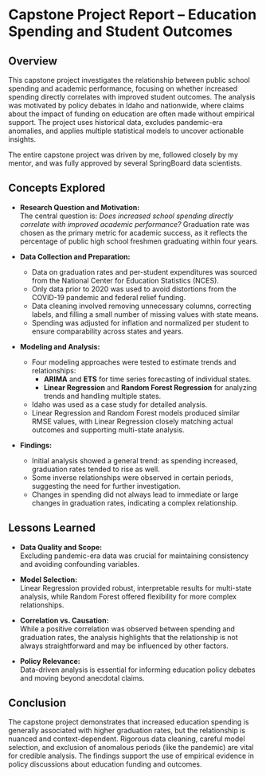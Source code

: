 # Capstone Project Report – Education Spending and Student Outcomes

## Overview

This capstone project investigates the relationship between public school spending and academic performance, focusing on whether increased spending directly correlates with improved student outcomes. The analysis was motivated by policy debates in Idaho and nationwide, where claims about the impact of funding on education are often made without empirical support. The project uses historical data, excludes pandemic-era anomalies, and applies multiple statistical models to uncover actionable insights.

The entire capstone project was driven by me, followed closely by my mentor, and was fully approved by several SpringBoard data scientists.

## Concepts Explored

- **Research Question and Motivation:**  
  The central question is: *Does increased school spending directly correlate with improved academic performance?* Graduation rate was chosen as the primary metric for academic success, as it reflects the percentage of public high school freshmen graduating within four years.

- **Data Collection and Preparation:**  
  - Data on graduation rates and per-student expenditures was sourced from the National Center for Education Statistics (NCES).
  - Only data prior to 2020 was used to avoid distortions from the COVID-19 pandemic and federal relief funding.
  - Data cleaning involved removing unnecessary columns, correcting labels, and filling a small number of missing values with state means.
  - Spending was adjusted for inflation and normalized per student to ensure comparability across states and years.

- **Modeling and Analysis:**  
  - Four modeling approaches were tested to estimate trends and relationships:
    - **ARIMA** and **ETS** for time series forecasting of individual states.
    - **Linear Regression** and **Random Forest Regression** for analyzing trends and handling multiple states.
  - Idaho was used as a case study for detailed analysis.
  - Linear Regression and Random Forest models produced similar RMSE values, with Linear Regression closely matching actual outcomes and supporting multi-state analysis.

- **Findings:**  
  - Initial analysis showed a general trend: as spending increased, graduation rates tended to rise as well.
  - Some inverse relationships were observed in certain periods, suggesting the need for further investigation.
  - Changes in spending did not always lead to immediate or large changes in graduation rates, indicating a complex relationship.

## Lessons Learned

- **Data Quality and Scope:**  
  Excluding pandemic-era data was crucial for maintaining consistency and avoiding confounding variables.

- **Model Selection:**  
  Linear Regression provided robust, interpretable results for multi-state analysis, while Random Forest offered flexibility for more complex relationships.

- **Correlation vs. Causation:**  
  While a positive correlation was observed between spending and graduation rates, the analysis highlights that the relationship is not always straightforward and may be influenced by other factors.

- **Policy Relevance:**  
  Data-driven analysis is essential for informing education policy debates and moving beyond anecdotal claims.

## Conclusion

The capstone project demonstrates that increased education spending is generally associated with higher graduation rates, but the relationship is nuanced and context-dependent. Rigorous data cleaning, careful model selection, and exclusion of anomalous periods (like the pandemic) are vital for credible analysis. The findings support the use of empirical evidence in policy discussions about education funding and outcomes.
